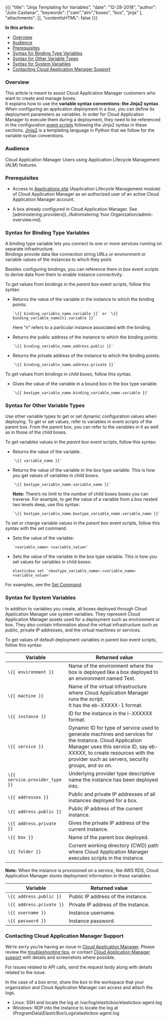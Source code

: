{{{
"title": "Jinja Templating for Variables",
"date": "12-28-2018",
"author": "Julio Castanar",
"keywords": ["cam","alm","boxes", "box", "jinja" ],
"attachments": [],
"contentIsHTML": false
}}}

**In this article:**

* [Overview](#overview)
* [Audience](#audience)
* [Prerequisites](#prerequisites)
* [Syntax for Binding Type Variables](#syntax-for-binding-type-variables)
* [Syntax for Other Variable Types](#syntax-for-other-variable-types)
* [Syntax for System Variables](#syntax-for-system-variables)
* [Contacting Cloud Application Manager Support](#contacting-cloud-application-manager-support)

### Overview

This article is meant to assist Cloud Application Manager customers who want to create and manage boxes.  
It explains how to use the **variable syntax conventions: the Jinja2 syntax**.  
When configuring an application deployment in a box, you can define its deployment parameters as variables. In order for Cloud Application Manager to execute them during a deployment, they need to be referenced in the configuration [event scripts](start-stop-and-upgrade-boxes.md) following the Jinja2 syntax in these sections. [Jinja2](http://jinja.pocoo.org/docs/dev/) is a templating language in Python that we follow for the variable syntax conventions.


### Audience

Cloud Application Manager Users using Application Lifecycle Management (ALM) features.

### Prerequisites

* Access to [Applications site](https://cam.ctl.io/#/boxes) (Application Lifecycle Management module) of Cloud Application Manager as an authorized user of an active Cloud Application Manager account.

* A box already configured in Cloud Application Manager. See [administering providers](../Administering Your Organization/admin-overview.md).

### Syntax for Binding Type Variables

A binding type variable lets you connect to one or more services running on separate infrastructure.  
Bindings provide data like connection string URLs or environment or variable values of the instances to which they point.

Besides configuring bindings, you can reference them in box event scripts to derive data from them to enable instance connectivity.  

To get values from bindings in the *parent box* event scripts, follow this syntax:
* Returns the value of the variable in the instance to which the binding points:

    ```
    `\{{ binding_variable_name.variable }}` or `\{{ binding_variable_name[n].variable }}`
    ```
    Here “n” refers to a particular instance associated with the binding.

* Returns the public address of the instance to which the binding points:

    ```
    `\{{ binding_variable_name.address.public }}`
    ```

* Returns the private address of the instance to which the binding points:

    ```
    `\{{ binding_variable_name.address.private }}` 
    ```

To get values from bindings in *child boxes*, follow this syntax.

* Gives the value of the variable in a bound box in the box type variable.

    ```
    `\{{ boxtype_variable_name.binding_variable_name.variable }}`
    ```

### Syntax for Other Variable Types

Use other variable types to get or set dynamic configuration values when deploying. To get or set values, refer to variables in event scripts of the parent box. From the parent box, you can refer to the variables in it as well as in those of the child boxes.

To get variables values in the *parent box* event scripts, follow this syntax:

* Returns the value of the variable.

    ```
    `\{{ variable_name }}`
    ```

* Returns the value of the variable in the box type variable. This is how you get values of variables in *child boxes*.

    ```
    `\{{ boxtype_variable_name.variable_name }}`
    ```

    **Note:** There’s no limit to the number of child boxes boxes you can traverse. For example, to get the value of a variable from a box nested two levels deep, use this syntax:

    ```
    `\{{ boxtype_variable_name.boxtype_variable_name.variable_name }}`
    ```

To set or change variable values in the *parent box* event scripts, follow this syntax with the set command. 

* Sets the value of the variable:

    ```
    `<variable_name> <variable_value>`
    ```

* Sets the value of the variable in the box type variable. This is how you set values for variables in child boxes:

    ```
    elasticbox set `<boxtype_variable_name>.<variable_name> <variable_value>`
    ```

For examples, see the [Set Command](../../cloud-application-manager-commands.md).

### Syntax for System Variables

In addition to variables you create, all boxes deployed through Cloud Application Manager use system variables. They represent Cloud Application Manager assets used for a deployment such as environment or box. They also contain information about the virtual infrastructure such as public, private IP addresses, and the virtual machines or services.

To get values of default deployment variables in parent box event scripts, follow this syntax:

| Variable | Returned value |
|-----------------------------------|------------------|
| `\{{ environment }}` | Name of the environment where the box is deployed like a box deployed to<br/>an environment named Test. |
| `\{{ machine }}` | Name of the virtual infrastructure where Cloud Application Manager runs the script.<br/>It has the eb-XXXXX-1 format. |
| `\{{ instance }}` | ID for the instance in the i-XXXXXX format. |
| `\{{ service }}` | Dynamic ID for type of service used to generate machines and services for the instance. Cloud Application Manager uses this service ID, say eb-XXXXX, to create resources with the provider such as servers, security groups, and so on. |
| `\{{ service.provider_type }}` | Underlying provider type descriptive name the instance has been deployed into. |
| `\{{ addresses }}` | Public and private IP addresses of all instances deployed for a box. |
| `\{{ address.public }}` | Public IP address of the current instance. |
| `\{{ address.private }}`| Gives the private IP address of the current instance. |
| `\{{ box }}` | Name of the parent box deployed. |
| `\{{ folder }}` | Current working directory (CWD) path where Cloud Application Manager executes scripts in the instance.

**Note:** When the instance is provisioned on a service, like AWS RDS, Cloud Application Manager stores deployment information in these variables:

| Variable | Returned value |
|----------|----------------|
| `\{{ address.public }}` | Public IP address of the instance. |
| `\{{ address.private }}` | Private IP address of the instance. |
| `\{{ username }}` | Instance username. |
| `\{{ password }}` | Instance password. |

### Contacting Cloud Application Manager Support

We’re sorry you’re having an issue in [Cloud Application Manager](https://www.ctl.io/cloud-application-manager/). Please review the [troubleshooting tips](../Troubleshooting/troubleshooting-tips.md), or contact [Cloud Application Manager support](mailto:incident@CenturyLink.com) with details and screenshots where possible.

For issues related to API calls, send the request body along with details related to the issue.

In the case of a box error, share the box in the workspace that your organization and Cloud Application Manager can access and attach the logs.

* Linux: SSH and locate the log at /var/log/elasticbox/elasticbox-agent.log
* Windows: RDP into the instance to locate the log at \ProgramData\ElasticBox\Logs\elasticbox-agent.log
